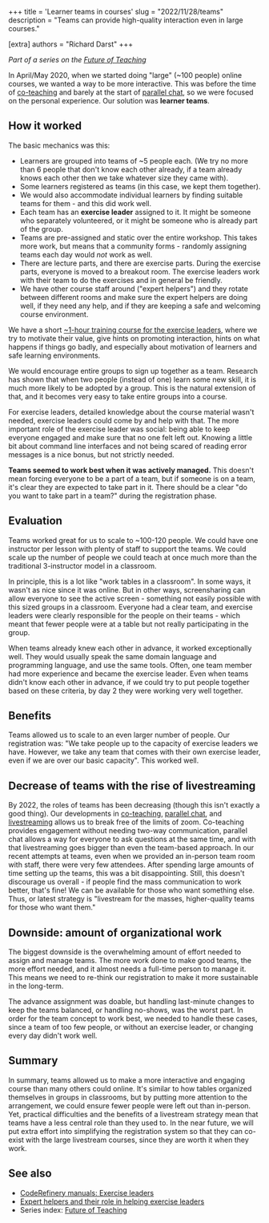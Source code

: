 +++
title = 'Learner teams in courses'
slug = "2022/11/28/teams"
description = "Teams can provide high-quality interaction even in large courses."

[extra]
authors = "Richard Darst"
+++

*Part of a series on the [Future of
Teaching](@/blog/2022-10-17-future-of-teaching.md)*

In April/May 2020, when we started doing "large" (~100 people) online
courses, we wanted a way to be more interactive.  This was before the
time of [co-teaching](@/blog/2022-10-31-co-teaching.md) and
barely at the start of [parallel
chat](@/blog/2022-10-24-parallel-chat.md), so we were focused
on the personal experience.  Our solution was **learner teams**.

## How it worked

The basic mechanics was this:
- Learners are grouped into teams of ~5 people each.  (We try no more
  than 6 people that don't know each other already, if a team already
  knows each other then we take whatever size they came with).
- Some learners registered as teams (in this case, we kept them
  together).
- We would also accommodate individual learners by finding suitable
  teams for them - and this did work well.
- Each team has an **exercise leader** assigned to it.  It might be
  someone who separately volunteered, or it might be someone who is
  already part of the group.
- Teams are pre-assigned and static over the entire workshop.  This
  takes more work, but means that a community forms - randomly
  assigning teams each day would *not* work as well.
- There are lecture parts, and there are exercise parts.  During the
  exercise parts, everyone is moved to a breakout room.  The exercise
  leaders work with their team to do the exercises and in general be
  friendly.
- We have other course staff around ("expert helpers") and they rotate
  between different rooms and make sure the expert helpers are doing
  well, if they need any help, and if they are keeping a safe and
  welcoming course environment.

We have a short [~1-hour training course for the exercise
leaders](https://coderefinery.github.io/manuals/team-leaders/),
where we try to motivate their value, give hints on promoting
interaction, hints on what happens if things go badly, and especially
about motivation of learners and safe learning environments.

We would encourage entire groups to sign up together as a team.
Research has shown that when two people (instead of one) learn some
new skill, it is much more likely to be adopted by a group.  This is
the natural extension of that, and it becomes very easy to take entire
groups into a course.

For exercise leaders, detailed knowledge about the course material
wasn't needed, exercise leaders could come by and help with that.  The
more important role of the exercise leader was social: being able to
keep everyone engaged and make sure that no one felt left out.
Knowing a little bit about command line interfaces and not being
scared of reading error messages is a nice bonus, but not strictly
needed.

**Teams seemed to work best when it was actively managed.**  This
doesn't mean forcing everyone to be a part of a team, but if someone
is on a team, it's clear they are expected to take part in it.  There
should be a clear "do you want to take part in a team?" during the
registration phase.


## Evaluation

Teams worked great for us to scale to ~100-120 people.  We could have
one instructor per lesson with plenty of staff to support the teams.
We could scale up the number of people we could teach at once much
more than the traditional 3-instructor model in a classroom.

In principle, this is a lot like "work tables in a classroom".  In
some ways, it wasn't as nice since it was online.  But in other ways,
screensharing can allow everyone to see the active screen - something
not easily possible with this sized groups in a classroom.  Everyone
had a clear team, and exercise leaders were clearly responsible for
the people on their teams - which meant that fewer people were at a
table but not really participating in the group.

When teams already knew each other in advance, it worked exceptionally
well.  They would usually speak the same domain language and
programming language, and use the same tools.  Often, one team member
had more experience and became the exercise leader.  Even when teams
didn't know each other in advance, if we could try to put people
together based on these criteria, by day 2 they were working very well
together.


## Benefits

Teams allowed us to scale to an even larger number of people.  Our
registration was: "We take people up to the capacity of exercise leaders we
have.  However, we take any team that comes with their own exercise
leader, even if we are over our basic capacity".  This worked well.


## Decrease of teams with the rise of livestreaming

By 2022, the roles of teams has been decreasing (though this isn't
exactly a good thing).  Our developments in
[co-teaching](@/blog/2022-10-31-co-teaching.md),  [parallel
chat](@/blog/2022-10-24-parallel-chat.md), and
[livestreaming](2022-11-14-livestreaming-courses.md) allows us to
break free of the limits of zoom.  Co-teaching provides engagement
without needing two-way communication, parallel chat allows a way for
everyone to ask questions at the same time, and with that
livestreaming goes bigger than even the team-based approach.  In our
recent attempts at teams, even when we provided an in-person team room
with staff, there were very few attendees.  After spending large
amounts of time setting up the teams, this was a bit disappointing.
Still, this doesn't discourage us overall - if people find the mass
communication to work better, that's fine!  We can be available for
those who want something else.  Thus, or latest strategy is
"livestream for the masses, higher-quality teams for those who want
them."


## Downside: amount of organizational work

The biggest downside is the overwhelming amount of effort needed to
assign and manage teams.  The more work done to make good teams, the
more effort needed, and it almost needs a full-time person to manage
it.  This means we need to re-think our registration to make it more
sustainable in the long-term.

The advance assignment was doable, but handling last-minute changes to
keep the teams balanced, or handling no-shows, was the worst part.  In
order for the team concept to work best, we needed to handle these
cases, since a team of too few people, or without an exercise leader,
or changing every day didn't work well.


## Summary

In summary, teams allowed us to make a more interactive and engaging
course than many others could online.  It's similar to how tables
organized themselves in groups in classrooms, but by putting more
attention to the arrangement, we could ensure fewer people were left
out than in-person.  Yet, practical difficulties and the benefits of a
livestream strategy mean that teams have a less central role than they
used to.  In the near future, we will put extra effort into
simplifying the registration system so that they can co-exist with the
large livestream courses, since they are worth it when they work.



## See also

* [CodeRefinery manuals: Exercise
  leaders](https://coderefinery.github.io/manuals/team-leaders/)
* [Expert helpers and their role in helping exercise
  leaders](https://coderefinery.github.io/manuals/expert-helpers/)
* Series index: [Future of Teaching](@/blog/2022-10-17-future-of-teaching.md)
